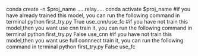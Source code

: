 conda create -n $proj_name .....relay.....
conda activate $proj_name
#if you have already trained this model, you can run the following command in terminal
    python first_try.py True use_cnn/use_fc
#if you have not train this model,then you want use cnn train it, you can run the following command in terminal
    python first_try.py False use_cnn
#if you have not train this model,then you want use full connnect train it, you can run the following command in terminal
    python first_try.py False use_fc
